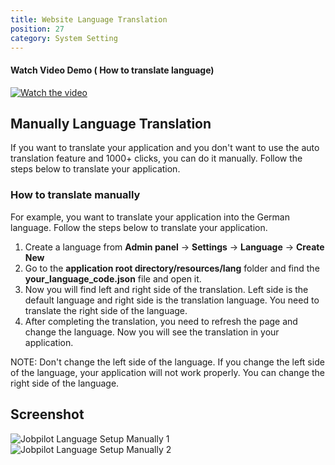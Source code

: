 ```yaml
---
title: Website Language Translation
position: 27
category: System Setting
---
```


#### Watch Video Demo ( How to translate language)

[![Watch the video](/docs/jobpilot/setting/website-translation.png)](https://www.loom.com/share/14eb42277c99497eb1dde216479f24d6?sid=a25a5b17-1fe6-47bd-8b99-dd29f0ceda04)  


## Manually Language Translation

If you want to translate your application and you don't want to use the auto translation feature and 1000+ clicks, you can do it manually. Follow the steps below to translate your application.

### How to translate manually

For example, you want to translate your application into the German language. Follow the steps below to translate your application.

1. Create a language from **Admin panel** -> **Settings** -> **Language** -> **Create New**
2. Go to the **application root directory/resources/lang** folder and find the **your_language_code.json** file and open it.
3. Now you will find left and right side of the translation. Left side is the default language and right side is the translation language. You need to translate the right side of the language.
4. After completing the translation, you need to refresh the page and change the language. Now you will see the translation in your application.

NOTE: Don't change the left side of the language. If you change the left side of the language, your application will not work properly. You can change the right side of the language.

## Screenshot

![Jobpilot Language Setup Manually 1](/docs/jobpilot/setting/manually_1.png)
<br>
![Jobpilot Language Setup Manually 2](/docs/jobpilot/setting/manually_2.png)
